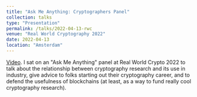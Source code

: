 ```yaml
---
title: "Ask Me Anything: Cryptographers Panel"
collection: talks
type: "Presentation"
permalink: /talks/2022-04-13-rwc
venue: "Real World Cryptography 2022"
date: 2022-04-13
location: "Amsterdam"
---
```


[Video](https://youtu.be/bpS3-yTSxJI). I sat on an "Ask Me Anything" panel at Real World Crypto 2022 to talk about the relationship between cryptography research and its use in industry, give advice to folks starting out their cryptography career, and to defend the usefulness of blockchains (at least, as a way to fund really cool cryptography research).